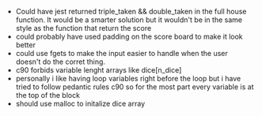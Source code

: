 - Could have jest returned triple_taken && double_taken in the full house function. It would be a smarter solution but it wouldn't be in the same style as the function that return the score
- could probably have used padding on the score board to make it look better
- could use fgets to make the input easier to handle when the user doesn't do the corret thing.
- c90 forbids variable lenght arrays like dice[n_dice]
- personally i like having loop variables right before the loop but i have tried to follow pedantic rules c90 so for the most part every variable is at the top of the block
- should use malloc to initalize dice array
